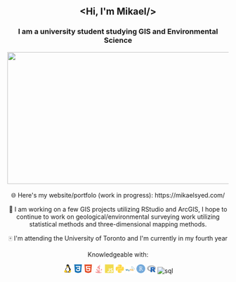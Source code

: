 
<h2 align="center">&ltHi, I'm Mikael/&gt;</h2>
<h3 align="center">I am a university student studying GIS and Environmental Science</h3>

<p align="center">
  <img src="https://i.pinimg.com/originals/44/9e/05/449e058844d89d45822a44c9f5f60fe2.gif" width="600" height="300"/>
</p>

<p align="center">
   🌐 Here's my website/portfolo (work in progress): https://mikaelsyed.com/
</p>

<p align="center">
   🎴 I am working on a few GIS projects utilizing RStudio and ArcGIS, I hope to continue to work on geological/environmental surveying work utilizing statistical methods and three-dimensional mapping methods.
</p>
<p align="center">
   🀄️ I'm attending the University of Toronto and I'm currently in my fourth year
</p>


<p align="center">Knowledgeable with:</p>
<p align="center">
  <img src="https://github.com/devicons/devicon/blob/master/icons/linux/linux-original.svg" alt="c" width="20" height="20" /> 
  <img src="https://github.com/devicons/devicon/blob/master/icons/css3/css3-plain.svg" alt="css3" width="20" height="20" />
  <img src="https://github.com/devicons/devicon/blob/master/icons/html5/html5-plain.svg" alt="html5" width="20" height="20" />
  <img src="https://github.com/devicons/devicon/blob/master/icons/java/java-plain.svg" alt="java" width="20" height="20" />
  <img src="https://github.com/devicons/devicon/blob/master/icons/javascript/javascript-plain.svg" alt="javascript" width="20" height="20" />
  <img src="https://github.com/devicons/devicon/blob/master/icons/python/python-plain.svg" alt="python" width="20" height="20" />
  <img src="https://github.com/devicons/devicon/blob/master/icons/mysql/mysql-original-wordmark.svg" alt="sql" width="20" height="20" />
  <img src="https://github.com/devicons/devicon/blob/master/icons/rstudio/rstudio-original.svg" alt="sql" width="20" height="20" />
  <img src="https://github.com/devicons/devicon/blob/master/icons/r/r-original.svg" alt="sql" width="20" height="20" />
  <img src="https://upload.wikimedia.org/wikipedia/commons/thumb/d/df/ArcGIS_logo.png/600px-ArcGIS_logo.png" alt="sql" width="20" height="20" />

</p>
